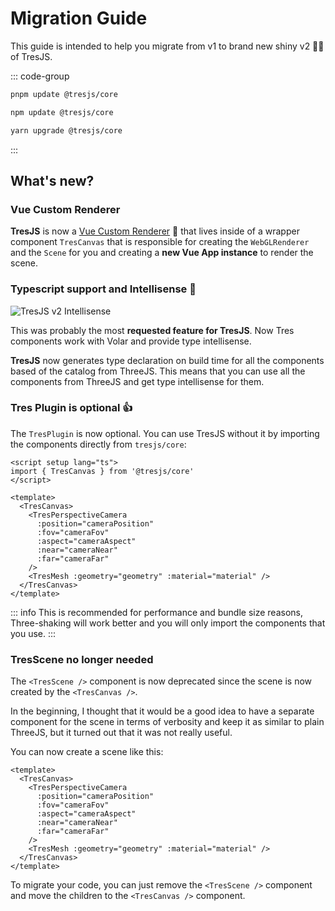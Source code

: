 # Migration Guide

This guide is intended to help you migrate from v1 to brand new shiny v2 🤩✨ of TresJS.

::: code-group

```bash [pnpm]
pnpm update @tresjs/core
```

```bash [npm]
npm update @tresjs/core
```

```bash [yarn]
yarn upgrade @tresjs/core
```

:::

## What's new?

### Vue Custom Renderer

**TresJS** is now a [Vue Custom Renderer](https://vuejs.org/api/custom-renderer.html#createrenderer) 🎉 that lives inside of a wrapper component `TresCanvas` that is responsible for creating the `WebGLRenderer` and the `Scene` for you and creating a **new Vue App instance** to render the scene.

### Typescript support and Intellisense 🦾

![TresJS v2 Intellisense](/v2-intellisense.gif)

This was probably the most **requested feature for TresJS**. Now Tres components work with Volar and provide type intellisense.

**TresJS** now generates type declaration on build time for all the components based of the catalog from ThreeJS. This means that you can use all the components from ThreeJS and get type intellisense for them.

### Tres Plugin is optional 👍

The `TresPlugin` is now optional. You can use TresJS without it by importing the components directly from `tresjs/core`:

```vue
<script setup lang="ts">
import { TresCanvas } from '@tresjs/core'
</script>

<template>
  <TresCanvas>
    <TresPerspectiveCamera
      :position="cameraPosition"
      :fov="cameraFov"
      :aspect="cameraAspect"
      :near="cameraNear"
      :far="cameraFar"
    />
    <TresMesh :geometry="geometry" :material="material" />
  </TresCanvas>
</template>
```

::: info
This is recommended for performance and bundle size reasons, Three-shaking will work better and you will only import the components that you use.
:::

### TresScene no longer needed

The `<TresScene />` component is now deprecated since the scene is now created by the `<TresCanvas />`.

In the beginning, I thought that it would be a good idea to have a separate component for the scene in terms of verbosity and keep it as similar to plain ThreeJS, but it turned out that it was not really useful.

You can now create a scene like this:

```vue
<template>
  <TresCanvas>
    <TresPerspectiveCamera
      :position="cameraPosition"
      :fov="cameraFov"
      :aspect="cameraAspect"
      :near="cameraNear"
      :far="cameraFar"
    />
    <TresMesh :geometry="geometry" :material="material" />
  </TresCanvas>
</template>
```

To migrate your code, you can just remove the `<TresScene />` component and move the children to the `<TresCanvas />` component.

